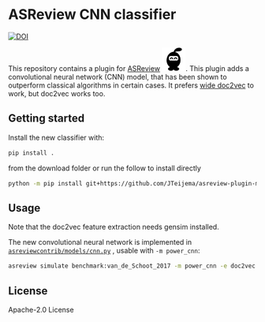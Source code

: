 # ASReview CNN classifier
[![DOI](https://zenodo.org/badge/DOI/10.5281/zenodo.5084887.svg)](https://doi.org/10.5281/zenodo.5084887)

This repository contains a plugin for [ASReview](https://github.com/asreview) ![logo](https://raw.githubusercontent.com/asreview/asreview-artwork/e2e6e5ea58a22077b116b9c3d2a15bc3fea585c7/SVGicons/IconELAS/ELASeyes24px24px.svg "ASReview"). This plugin adds a convolutional neural network (CNN) model, that has been shown to outperform classical algorithms in certain cases. It prefers [wide doc2vec](https://github.com/JTeijema/asreview-plugin-wide-doc2vec/) to work, but doc2vec works too.

## Getting started

Install the new classifier with:

```bash
pip install .
```
from the download folder or run the follow to install directly

```bash
python -m pip install git+https://github.com/JTeijema/asreview-plugin-model-cnn-17-layer.git
```

## Usage
Note that the doc2vec feature extraction needs gensim installed.

The new convolutional neural network is implemented in [`asreviewcontrib/models/cnn.py`](asreviewcontrib/models/cnn.py) , usable with `-m power_cnn`:
```bash
asreview simulate benchmark:van_de_Schoot_2017 -m power_cnn -e doc2vec
```


## License
Apache-2.0 License 
